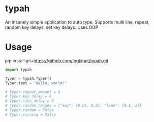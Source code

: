 # typah
An insanely simple application to auto type. Supports multi line, repeat, random key delays, set key delays. Uses OOP


# Usage
pip install git+https://github.com/logixhot/typah.git

```python
import typah

Typer = typah.Typer()
Typer.text = "Hello, world!"

# Typer.repeat_amount = 0
# Typer.key_delay = 0
# Typer.line_delay = 0
# Typer.random_ranges = {"key": [0.05, 0.3], "line": [0.1, 1]}
# Typer.random = False
# Typer.running = False
```

